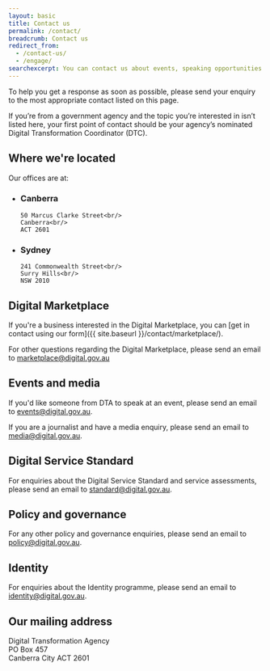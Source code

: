 ```yaml
---
layout: basic
title: Contact us
permalink: /contact/
breadcrumb: Contact us
redirect_from:
  - /contact-us/
  - /engage/
searchexcerpt: You can contact us about events, speaking opportunities or send requests directly to one of our teams.
---
```


To help you get a response as soon as possible, please send your enquiry to the most appropriate contact listed on this page.

<p class="callout">
If you’re from a government agency and the topic you’re interested in isn’t listed here, your first point of contact should be your agency’s nominated Digital Transformation Coordinator (DTC).
</p>


## Where we're located

Our offices are at:

<ul class="address-grid">
  <li>
    <h3>Canberra</h3>

    50 Marcus Clarke Street<br/>
    Canberra<br/>
    ACT 2601
  </li>
  <li>
    <h3>Sydney</h3>

    241 Commonwealth Street<br/>
    Surry Hills<br/>
    NSW 2010
  </li>
</ul>


## Digital Marketplace

If you're a business interested in the Digital Marketplace, you can [get in contact using our form]({{ site.baseurl }}/contact/marketplace/).

For other questions regarding the Digital Marketplace, please send an email to [marketplace@digital.gov.au](mailto:marketplace@digital.gov.au)


## Events and media

If you'd like someone from DTA to speak at an event, please send an email to [events@digital.gov.au](mailto:events@digital.gov.au).

If you are a journalist and have a media enquiry, please send an email to [media@digital.gov.au](mailto:media@digital.gov.au).


## Digital Service Standard

For enquiries about the Digital Service Standard and service assessments, please send an email to [standard@digital.gov.au](mailto:standard@digital.gov.au).


## Policy and governance

For any other policy and governance enquiries, please send an email to [policy@digital.gov.au](mailto:policy@digital.gov.au).


## Identity

For enquiries about the Identity programme, please send an email to [identity@digital.gov.au](mailto:identity@digital.gov.au).


## Our mailing address

Digital Transformation Agency<br/>
PO Box 457<br/>
Canberra City ACT 2601
